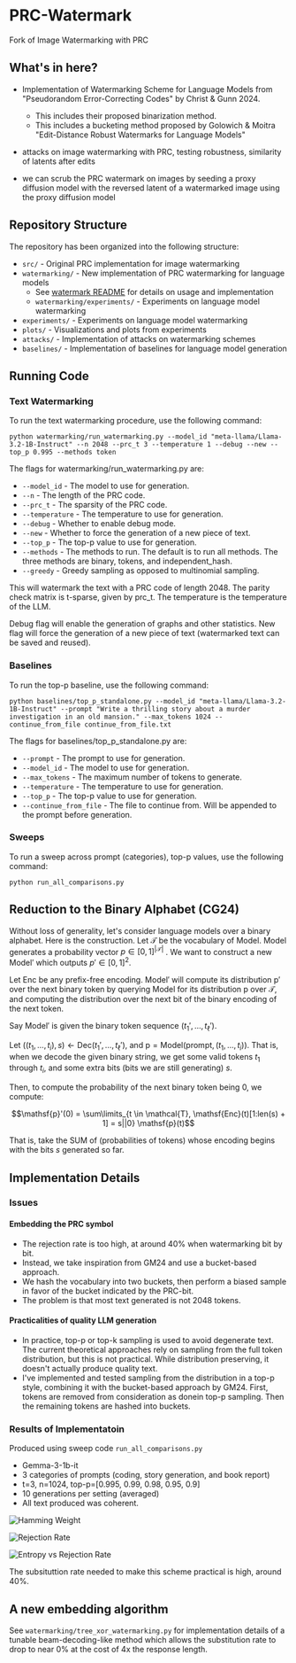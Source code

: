 # PRC-Watermark

Fork of Image Watermarking with PRC

## What's in here?

* Implementation of Watermarking Scheme for Language Models from "Pseudorandom Error-Correcting Codes" by Christ & Gunn 2024.
  * This includes their proposed binarization method.
  * This includes a bucketing method proposed by Golowich & Moitra "Edit-Distance Robust Watermarks for Language Models"

* attacks on image watermarking with PRC, testing robustness, similarity of latents after edits
* we can scrub the PRC watermark on images by seeding a proxy diffusion model with the reversed latent of a watermarked image using the proxy diffusion model

## Repository Structure

The repository has been organized into the following structure:

* `src/` - Original PRC implementation for image watermarking
* `watermarking/` - New implementation of PRC watermarking for language models
  * See [watermark README](watermarking/README.md) for details on usage and implementation
  * `watermarking/experiments/` - Experiments on language model watermarking
* `experiments/` - Experiments on language model watermarking
* `plots/` - Visualizations and plots from experiments
* `attacks/` - Implementation of attacks on watermarking schemes
* `baselines/` - Implementation of baselines for language model generation

## Running Code

### Text Watermarking

To run the text watermarking procedure, use the following command:

```
python watermarking/run_watermarking.py --model_id "meta-llama/Llama-3.2-1B-Instruct" --n 2048 --prc_t 3 --temperature 1 --debug --new --top_p 0.995 --methods token
```

The flags for watermarking/run_watermarking.py are:
* `--model_id` - The model to use for generation.
* `--n` - The length of the PRC code.
* `--prc_t` - The sparsity of the PRC code.
* `--temperature` - The temperature to use for generation.
* `--debug` - Whether to enable debug mode.
* `--new` - Whether to force the generation of a new piece of text.
* `--top_p` - The top-p value to use for generation.
* `--methods` - The methods to run. The default is to run all methods. The three methods are binary, tokens, and independent_hash.
* `--greedy` - Greedy sampling as opposed to multinomial sampling.

This will watermark the text with a PRC code of length 2048. The parity check matrix is t-sparse, given by prc_t. The temperature is the temperature of the LLM. 

Debug flag will enable the generation of graphs and other statistics. New flag will force the generation of a new piece of text (watermarked text can be saved and reused).

### Baselines

To run the top-p baseline, use the following command:

```
python baselines/top_p_standalone.py --model_id "meta-llama/Llama-3.2-1B-Instruct" --prompt "Write a thrilling story about a murder investigation in an old mansion." --max_tokens 1024 --continue_from_file continue_from_file.txt
```

The flags for baselines/top_p_standalone.py are:
* `--prompt` - The prompt to use for generation.
* `--model_id` - The model to use for generation.
* `--max_tokens` - The maximum number of tokens to generate.
* `--temperature` - The temperature to use for generation.
* `--top_p` - The top-p value to use for generation.
* `--continue_from_file` - The file to continue from. Will be appended to the prompt before generation.

### Sweeps

To run a sweep across prompt (categories), top-p values, use the following command:

```
python run_all_comparisons.py
```

## Reduction to the Binary Alphabet (CG24)

Without loss of generality, let's consider language models over a binary alphabet. Here is the construction. Let $\mathcal{T}$ be the vocabulary of $\mathsf{Model}$. $\mathsf{Model}$ generates a probability vector $p \in [0,1]^{|\mathcal{T}|}$ . We want to construct a new $\mathsf{Model}'$ which outputs $p' \in [0,1]^2.$ 

Let $\mathsf{Enc}$ be any prefix-free encoding. $\mathsf{Model}'$ will compute its distribution $\mathsf{p}'$ over the next binary token by querying $\mathsf{Model}$ for its distribution $\mathsf{p}$ over $\mathcal{T}$, and computing the distribution over the next bit of the binary encoding of the next token. 

Say $\mathsf{Model}'$ is given the binary token sequence $(t_{1}', \dots, t_\ell')$. 

Let $((t_{1}, \dots, t_{i}), s) \leftarrow \mathsf{Dec}(t_{1}', \dots, t_\ell')$, and $\mathsf{p} = \mathsf{Model}(\text{prompt}, (t_{1}, \dots, t_{i}))$. That is, when we decode the given binary string, we get some valid tokens $t_{1}$ through $t_i$, and some extra bits (bits we are still generating) $s$.

Then, to compute the probability of the next binary token being 0, we compute:

$$\mathsf{p}'(0) = \sum\limits_{t \in \mathcal{T}, \mathsf{Enc}(t)[1:len(s) + 1] = s||0} \mathsf{p}(t)$$

That is, take the SUM of (probabilities of tokens) whose encoding begins with the bits $s$ generated so far. 

## Implementation Details

### Issues

#### Embedding the PRC symbol

* The rejection rate is too high, at around 40% when watermarking bit by bit.
* Instead, we take inspiration from GM24 and use a bucket-based approach.
* We hash the vocabulary into two buckets, then perform a biased sample in favor of the bucket indicated by the PRC-bit.
* The problem is that most text generated is not 2048 tokens.

#### Practicalities of quality LLM generation

* In practice, top-p or top-k sampling is used to avoid degenerate text. The current theoretical approaches rely on sampling from the full token distribution, but this is not practical. While distribution preserving, it doesn't actually produce quality text.
* I've implemented and tested sampling from the distribution in a top-p style, combining it with the bucket-based approach by GM24. First, tokens are removed from consideration as donein top-p sampling. Then the remaining tokens are hashed into buckets.

### Results of Implementatoin

Produced using sweep code `run_all_comparisons.py`

* Gemma-3-1b-it
* 3 categories of prompts (coding, story generation, and book report)
* t=3, n=1024, top-p=[0.995, 0.99, 0.98, 0.95, 0.9]
* 10 generations per setting (averaged)
* All text produced was coherent.

![Hamming Weight](/substitution_rate_experiments/hamming_weight_threshold_comparison.png) 
 
![Rejection Rate](/substitution_rate_experiments/rejection_rate_vs_top_p_boxplot.png)

![Entropy vs Rejection Rate](/substitution_rate_experiments/entropy_vs_rejection_scatter.png)

The subsituttion rate needed to make this scheme practical is high, around 40%.

## A new embedding algorithm

See `watermarking/tree_xor_watermarking.py` for implementation details of a tunable beam-decoding-like method which allows the substitution rate to drop to near 0% at the cost of 4x the response length.
